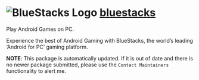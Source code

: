 # ![BlueStacks Logo](https://cdn.jsdelivr.net/gh/mikeee/ChocoPackages/icons/bluestacks.png "bluestacks Logo") [bluestacks](https://chocolatey.org/packages/bluestacks)

Play Android Games on PC.

Experience the best of Android Gaming with BlueStacks, the world’s leading ‘Android for PC’ gaming platform.

**NOTE**: This package is automatically updated. If it is out of date and there is no newer package submitted, please use the `Contact Maintainers` functionality to alert me.
